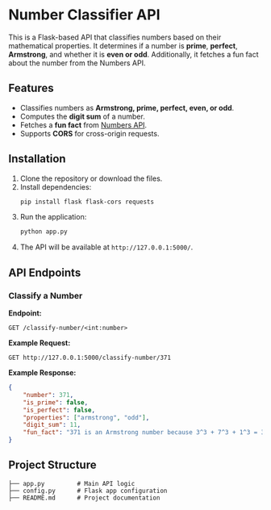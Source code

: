 # Number Classifier API

This is a Flask-based API that classifies numbers based on their mathematical properties. It determines if a number is **prime**, **perfect**, **Armstrong**, and whether it is **even or odd**. Additionally, it fetches a fun fact about the number from the Numbers API.

## Features
- Classifies numbers as **Armstrong, prime, perfect, even, or odd**.
- Computes the **digit sum** of a number.
- Fetches a **fun fact** from [Numbers API](http://numbersapi.com/).
- Supports **CORS** for cross-origin requests.

## Installation

1. Clone the repository or download the files.
2. Install dependencies:
   ```sh
   pip install flask flask-cors requests
   ```
3. Run the application:
   ```sh
   python app.py
   ```
4. The API will be available at `http://127.0.0.1:5000/`.

## API Endpoints

### Classify a Number
**Endpoint:**  
```http
GET /classify-number/<int:number>
```

**Example Request:**
```http
GET http://127.0.0.1:5000/classify-number/371
```

**Example Response:**
```json
{
    "number": 371,
    "is_prime": false,
    "is_perfect": false,
    "properties": ["armstrong", "odd"],
    "digit_sum": 11,
    "fun_fact": "371 is an Armstrong number because 3^3 + 7^3 + 1^3 = 371"
}
```

## Project Structure

```
├── app.py         # Main API logic
├── config.py      # Flask app configuration
├── README.md      # Project documentation
```